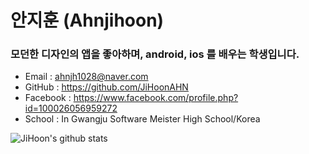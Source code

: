 
# 안지훈 (Ahnjihoon) 
### 모던한 디자인의 앱을 좋아하며, android, ios 를 배우는 학생입니다.
- Email : ahnjh1028@naver.com
- GitHub : https://github.com/JiHoonAHN
- Facebook : https://www.facebook.com/profile.php?id=100026056959272
- School : In Gwangju Software Meister High School/Korea

![JiHoon's github stats](https://github-readme-stats.vercel.app/api?username=JiHoonAHN&show_icons=true&theme=tokyonight)



